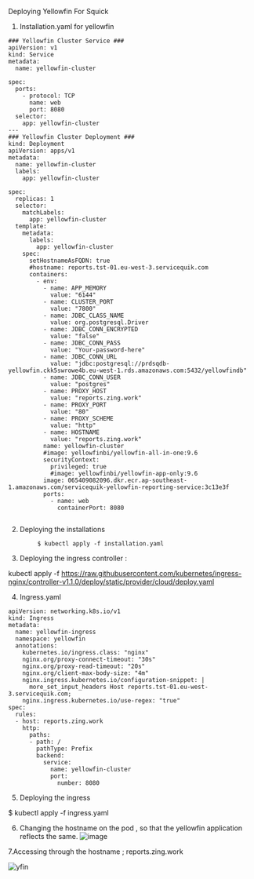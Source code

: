 
Deploying Yellowfin For Squick


1. Installation.yaml for yellowfin

```
### Yellowfin Cluster Service ###
apiVersion: v1
kind: Service
metadata:
  name: yellowfin-cluster
 
spec:
  ports:
    - protocol: TCP
      name: web
      port: 8080
  selector:
    app: yellowfin-cluster
---
### Yellowfin Cluster Deployment ###
kind: Deployment
apiVersion: apps/v1
metadata:
  name: yellowfin-cluster
  labels:
    app: yellowfin-cluster
 
spec:
  replicas: 1
  selector:
    matchLabels:
      app: yellowfin-cluster
  template:
    metadata:
      labels:
        app: yellowfin-cluster
    spec:
      setHostnameAsFQDN: true
      #hostname: reports.tst-01.eu-west-3.servicequik.com
      containers:
        - env:
          - name: APP_MEMORY
            value: "6144"
          - name: CLUSTER_PORT
            value: "7800"
          - name: JDBC_CLASS_NAME
            value: org.postgresql.Driver
          - name: JDBC_CONN_ENCRYPTED
            value: "false"
          - name: JDBC_CONN_PASS
            value: "Your-password-here"
          - name: JDBC_CONN_URL
            value: "jdbc:postgresql://prdsqdb-yellowfin.ckk5swrowe4b.eu-west-1.rds.amazonaws.com:5432/yellowfindb"
          - name: JDBC_CONN_USER
            value: "postgres"
          - name: PROXY_HOST
            value: "reports.zing.work"
          - name: PROXY_PORT
            value: "80"
          - name: PROXY_SCHEME
            value: "http"
          - name: HOSTNAME
            value: "reports.zing.work"
          name: yellowfin-cluster
          #image: yellowfinbi/yellowfin-all-in-one:9.6
          securityContext:
            privileged: true
            #image: yellowfinbi/yellowfin-app-only:9.6
          image: 065409082096.dkr.ecr.ap-southeast-1.amazonaws.com/servicequik-yellowfin-reporting-service:3c13e3f
          ports:
            - name: web
              containerPort: 8080
    

```
2. Deploying  the installations

            $ kubectl apply -f installation.yaml


3. Deploying the ingress controller :

kubectl apply -f https://raw.githubusercontent.com/kubernetes/ingress-nginx/controller-v1.1.0/deploy/static/provider/cloud/deploy.yaml

4. Ingress.yaml

```
apiVersion: networking.k8s.io/v1
kind: Ingress
metadata:
  name: yellowfin-ingress
  namespace: yellowfin
  annotations:
    kubernetes.io/ingress.class: "nginx"
    nginx.org/proxy-connect-timeout: "30s"
    nginx.org/proxy-read-timeout: "20s"
    nginx.org/client-max-body-size: "4m"
    nginx.ingress.kubernetes.io/configuration-snippet: |
      more_set_input_headers Host reports.tst-01.eu-west-3.servicequik.com;
    nginx.ingress.kubernetes.io/use-regex: "true"
spec:
  rules:
  - host: reports.zing.work
    http:
      paths:
      - path: /
        pathType: Prefix
        backend:
          service:
            name: yellowfin-cluster
            port:
              number: 8080
```

5. Deploying the ingress

$ kubectl apply -f ingress.yaml

6. Changing the hostname on the pod , so that the yellowfin application reflects the same.
![image](https://user-images.githubusercontent.com/86567992/143531617-bd1daef8-73ff-4021-923d-88605bedd799.png)

7.Accessing through the hostname ; reports.zing.work

![yfin](https://user-images.githubusercontent.com/86567992/143531725-aa01b1bc-0ca5-487b-a9e1-88951af8c520.png)

